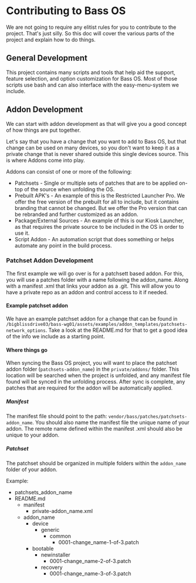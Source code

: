 # Contributing to Bass OS

We are not going to require any elitist rules for you to contribute to the project. That's just silly. So this doc will cover the various parts of the project and explain how to do things. 

## General Development

This project contains many scripts and tools that help aid the support, feature selection, and option customization for Bass OS. Most of those scripts use bash and can also interface with the easy-menu-system we include. 

## Addon Development

We can start with addon development as that will give you a good concept of how things are put together. 

Let's say that you have a change that you want to add to Bass OS, but that change can be used on many devices, so you don't want to keep it as a private change that is never shared outside this single devices source. This is where Addons come into play. 

Addons can consist of one or more of the following:

* Patchsets - Single or multiple sets of patches that are to be applied on-top of the source when unfolding the OS. 
* Prebuilt APK's - An example of this is the Restricted Launcher Pro. We offer the free version of the prebuilt for all to include, but it contains branding that cannot be changed. But we offer the Pro version that can be rebranded and further customized as an addon.
* Package/External Sources - An example of this is our Kiosk Launcher, as that requires the private source to be included in the OS in order to use it. 
* Script Addon - An automation script that does something or helps automate any point in the build process. 

### Patchset Addon Development

The first example we will go over is for a patchsett based addon. For this, you will use a patches folder with a name following the addon_name. Along with a manifest .xml that links your addon as a .git. This will allow you to have a private repo as an addon and control access to it if needed. 

#### Example patchset addon

We have an example patchset addon for a change that can be found in `/bigblissdrive03/bass-wg01/assets/examples/addon_templates/patchsets-network_options`. Take a look at the README.md for that to get a good idea of the info we include as a starting point. 

#### Where things go

When syncing the Bass OS project, you will want to place the patchset addon folder (`patchsets-addon_name`) in the `private/addons/` folder. This location will be searched when the project is unfolded, and any manifest file found will be synced in the unfolding process. After sync is complete, any patches that are required for the addon will be automatically applied. 

##### Manifest 

The manifest file should point to the path: `vendor/bass/patches/patchsets-addon_name`. You should also name the manifest file the unique name of your addon. The remote name defined within the manifest .xml should also be unique to your addon. 

##### Patchset

The patchset should be organized in multiple folders within the `addon_name` folder of your addon. 

Example:
- patchsets_addon_name
- README.md
	- manifest
		- private-addon_name.xml
	- addon_name
		- device
			- generic
				- common
					- 0001-change_name-1-of-3.patch
		- bootable
			- newinstaller
				- 0001-change_name-2-of-3.patch
			- recovery
				- 0001-change_name-3-of-3.patch


